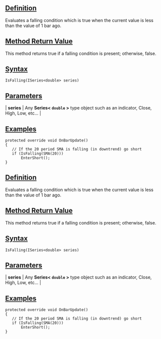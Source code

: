 ## [Definition](https://developer.ninjatrader.com/docs/desktop/isfalling\#definition)

Evaluates a falling condition which is true when the current value is less than the value of 1 bar ago.

## [Method Return Value](https://developer.ninjatrader.com/docs/desktop/isfalling\#method-return-value)

This method returns true if a falling condition is present; otherwise, false.

## [Syntax](https://developer.ninjatrader.com/docs/desktop/isfalling\#syntax)

`IsFalling(ISeries<double> series)`

## [Parameters](https://developer.ninjatrader.com/docs/desktop/isfalling\#parameters)

| **series** | Any **Series< `double` >** type object such as an indicator, Close, High, Low, etc... |

## [Examples](https://developer.ninjatrader.com/docs/desktop/isfalling\#examples)

```jsx-150469391 csharp
protected override void OnBarUpdate()
{
   // If the 20 period SMA is falling (in downtrend) go short
   if (IsFalling(SMA(20)))
       EnterShort();
}

```

## [Definition](https://developer.ninjatrader.com/docs/desktop/isfalling\#definition)

Evaluates a falling condition which is true when the current value is less than the value of 1 bar ago.

## [Method Return Value](https://developer.ninjatrader.com/docs/desktop/isfalling\#method-return-value)

This method returns true if a falling condition is present; otherwise, false.

## [Syntax](https://developer.ninjatrader.com/docs/desktop/isfalling\#syntax)

`IsFalling(ISeries<double> series)`

## [Parameters](https://developer.ninjatrader.com/docs/desktop/isfalling\#parameters)

| **series** | Any **Series< `double` >** type object such as an indicator, Close, High, Low, etc... |

## [Examples](https://developer.ninjatrader.com/docs/desktop/isfalling\#examples)

```jsx-150469391 csharp
protected override void OnBarUpdate()
{
   // If the 20 period SMA is falling (in downtrend) go short
   if (IsFalling(SMA(20)))
       EnterShort();
}

```
